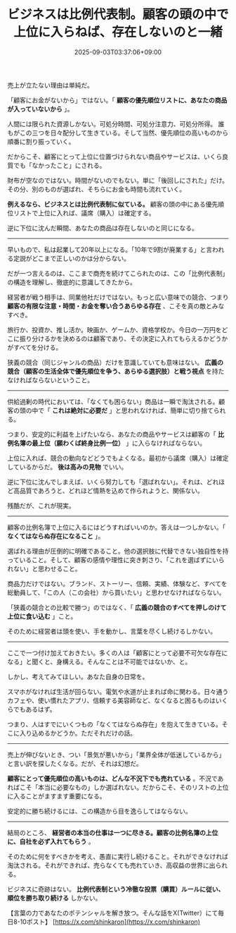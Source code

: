 ﻿---
title: "ビジネスは比例代表制。顧客の頭の中で上位に入らねば、存在しないのと一緒"
date: 2025-09-03T03:37:06+09:00
draft: false
---

売上が立たない理由は単純だ。

「顧客にお金がないから」ではない。「 **顧客の優先順位リストに、あなたの商品が入っていないから** 」。

人間には限られた資源しかない。可処分時間、可処分注意力、可処分所得。
誰もがこの三つを日々配分して生きている。そして当然、優先順位の高いものから順番に割り振っていく。

だからこそ、顧客にとって上位に位置づけられない商品やサービスは、いくら良質でも「なかったこと」にされる。

財布が空なのではない。時間がないのでもない。単に「後回しにされた」だけ。その分、別のものが選ばれ、そちらにお金も時間も流れていく。

**例えるなら、ビジネスとは比例代表制に似ている。** 顧客の頭の中にある優先順位リストで上位に入れば、議席（購入）は確定する。

逆に下位に沈んだ瞬間、あなたの商品は存在しないのと同じになる。



---

早いもので、私は起業して20年以上になる。「10年で9割が廃業する」と言われる定説がどこまで正しいのかは分からない。

だが一つ言えるのは、ここまで商売を続けてこられたのは、この「比例代表制」の構造を理解し、徹底的に意識してきたから。

経営者が戦う相手は、同業他社だけではない。もっと広い意味での競合、つまり **顧客の有限な注意・時間・お金を奪い合うあらゆる存在** 、こそを真の敵とみなすべき。

旅行か、投資か、推し活か。映画か、ゲームか、資格学校か。今日の一万円をどこに振り分けるかを決めるのは顧客であり、その決定に入れてもらえるかどうかがすべてを分ける。

狭義の競合（同じジャンルの商品）だけを意識していても意味はない。 **広義の競合（顧客の生活全体で優先順位を争う、あらゆる選択肢）と戦う視点** を持たなければならないということ。



---

供給過剰の時代においては、「なくても困らない」商品は一瞬で淘汰される。顧客の頭の中で「 **これは絶対に必要だ** 」と思われなければ、簡単に切り捨てられる。

つまり、安定的に利益を上げたいなら、あなたの商品やサービスは顧客の「 **比例名簿の最上位（願わくば終身比例一位）** 」に入らなければならない。

上位に入れば、競合の動向などどうでもよくなる。最初から議席（購入）は確定しているからだ。 **後は高みの見物** でいい。

逆に下位に沈んでしまえば、いくら努力しても「選ばれない」。それは、どれほど高品質であろうと、どれほど情熱を込めて作られようと、関係ない。

残酷だが、これが現実。



---

顧客の比例名簿で上位に入るにはどうすればいいのか。答えは一つしかない。「 **なくてはならぬ存在になること** 」。

選ばれる理由が圧倒的に明確であること。他の選択肢に代替できない独自性を持っていること。そして、顧客の感情や理性に突き刺さり、「これを選ばずにいられない」と思わせること。

商品力だけではない。ブランド、ストーリー、信頼、実績、体験など、すべてを総動員して、「この人（この会社）から買いたい」と思わせなければならない。

「狭義の競合との比較で勝つ」のではなく、「 **広義の競合のすべてを押しのけて上位に食い込む** 」こと。

そのために経営者は頭を使い、手を動かし、言葉を尽くし続けるしかない。



---

ここで一つ付け加えておきたい。多くの人は「顧客にとって必要不可欠な存在になる」と聞くと、身構える。そんなことは不可能ではないか、と。

しかし、考えてみてほしい。あなた自身の日常を。

スマホがなければ生活が回らない。電気や水道が止まれば命に関わる。日々通うカフェや、使い慣れたアプリ、信頼する美容師など、なくなると困るものはいくらでもあるはず。

つまり、人はすでにいくつもの「なくてはならぬ存在」を抱えて生きている。そこに入り込めるかどうか。ただそれだけの話。



---

売上が伸びないとき、つい「景気が悪いから」「業界全体が低迷しているから」と言い訳を探したくなる。だが、それは幻想だ。

**顧客にとって優先順位の高いものは、どんな不況下でも売れている** 。不況であればこそ「本当に必要なもの」しか選ばれない。だからこそ、そのリストの上位に入ることがますます重要になる。

安定的に勝ち続けるには、この構造から目を逸らしてはならない。



---

結局のところ、 **経営者の本当の仕事は一つに尽きる。顧客の比例名簿の上位に、自社を必ず入れてもらう** 。

そのために何をすべきかを考え、愚直に実行し続けること。それができなければ淘汰される。それができれば、売らなくても売れていき、高収益の世界に出られる。

ビジネスに奇跡はない。 **比例代表制という冷徹な投票（購買）ルールに従い、順位を勝ち取り続ける** しかない。

【言葉の力であなたのポテンシャルを解き放つ。そんな話をX(Twitter）にて毎日8-10ポスト】
[https://x.com/shinkaron](https://x.com/shinkaron)